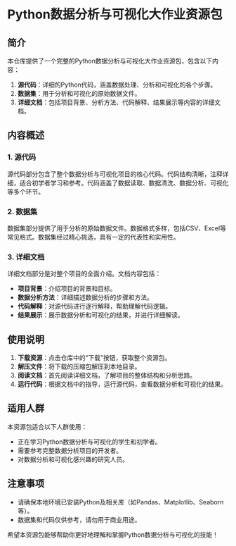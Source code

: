 # Python数据分析与可视化大作业资源包

## 简介

本仓库提供了一个完整的Python数据分析与可视化大作业资源包，包含以下内容：

1. **源代码**：详细的Python代码，涵盖数据处理、分析和可视化的各个步骤。
2. **数据集**：用于分析和可视化的原始数据文件。
3. **详细文档**：包括项目背景、分析方法、代码解释、结果展示等内容的详细文档。

## 内容概述

### 1. 源代码

源代码部分包含了整个数据分析与可视化项目的核心代码。代码结构清晰，注释详细，适合初学者学习和参考。代码涵盖了数据读取、数据清洗、数据分析、可视化等多个环节。

### 2. 数据集

数据集部分提供了用于分析的原始数据文件。数据格式多样，包括CSV、Excel等常见格式。数据集经过精心挑选，具有一定的代表性和实用性。

### 3. 详细文档

详细文档部分是对整个项目的全面介绍。文档内容包括：

- **项目背景**：介绍项目的背景和目标。
- **数据分析方法**：详细描述数据分析的步骤和方法。
- **代码解释**：对源代码进行逐行解释，帮助理解代码逻辑。
- **结果展示**：展示数据分析和可视化的结果，并进行详细解读。

## 使用说明

1. **下载资源**：点击仓库中的“下载”按钮，获取整个资源包。
2. **解压文件**：将下载的压缩包解压到本地目录。
3. **阅读文档**：首先阅读详细文档，了解项目的整体结构和分析思路。
4. **运行代码**：根据文档中的指导，运行源代码，查看数据分析和可视化的结果。

## 适用人群

本资源包适合以下人群使用：

- 正在学习Python数据分析与可视化的学生和初学者。
- 需要参考完整数据分析项目的开发者。
- 对数据分析和可视化感兴趣的研究人员。

## 注意事项

- 请确保本地环境已安装Python及相关库（如Pandas、Matplotlib、Seaborn等）。
- 数据集和代码仅供参考，请勿用于商业用途。

希望本资源包能够帮助你更好地理解和掌握Python数据分析与可视化的技能！
